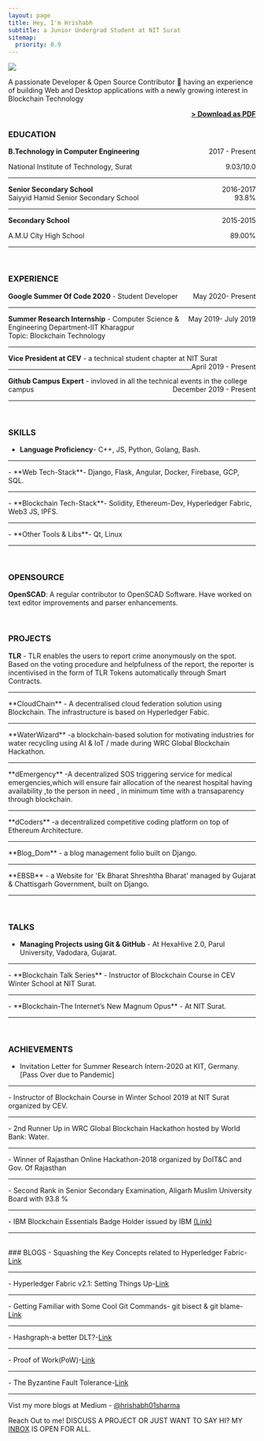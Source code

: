 ```yaml
---
layout: page
title: Hey, I'm Hrishabh
subtitle: a Junior Undergrad Student at NIT Surat
sitemap:
  priority: 0.9
---
```


<img src="{{ '/assets/img/dp.jpg' | prepend: site.baseurl }}" id="about-img">

<div id="describe-text">
    <p> A passionate Developer & Open Source Contributor 🚀 having an experience of building Web and Desktop applications  with a newly growing interest in Blockchain Technology</p>
</div>

<span style="float: right; "><a href="{{ '/assets/resume.pdf' | prepend: site.baseurl }}"><strong>> Download as PDF</strong></a> </span>
<br>

### EDUCATION

**B.Technology in Computer Engineering** <span style="float: right; ">2017 - Present</span>  

National Institute of Technology, Surat <span style="float: right; ">9.03/10.0</span>

<hr>
 
**Senior Secondary School** <span style="float: right; ">2016-2017</span>  
Saiyyid Hamid Senior Secondary School <span style="float: right; ">93.8%</span>

<hr>


**Secondary School** <span style="float: right; ">2015-2015</span>  

A.M.U City High School <span style="float: right; ">89.00%</span>

<hr>
<br>


### EXPERIENCE
**Google Summer Of Code 2020** -  <span style="float: right; ">May 2020- Present</span>
Student Developer <br>
<hr>

**Summer Research Internship** -  <span style="float: right; ">May 2019- July 2019</span>
Computer Science & Engineering Department-IIT Kharagpur<br>
Topic: Blockchain Technology
<hr>

**Vice President at CEV** - a technical student chapter at NIT Surat <span style="float: right; ">April 2019 - Present</span>
<hr>

**Github Campus Expert** - invloved in all the technical events in the college campus <span style="float: right; ">December 2019 - Present</span>

<hr>
<br>


### SKILLS
- **Language Proficiency**- C++, JS, Python, Golang, Bash.
<hr>
- **Web Tech-Stack**- Django, Flask, Angular, Docker, Firebase, GCP, SQL.
<hr>
- **Blockchain Tech-Stack**- Solidity, Ethereum-Dev, Hyperledger Fabric, Web3 JS, IPFS.
<hr>
- **Other Tools & Libs**- Qt, Linux 
<hr>
<br>

### OPENSOURCE
**OpenSCAD**: A regular contributor to OpenSCAD Software. Have worked on text editor improvements and parser enhancements.

<br>

### PROJECTS
**TLR** - TLR enables the users to report crime anonymously on the spot. Based on the voting procedure and helpfulness of the report, the reporter is incentivised in the form of TLR Tokens automatically through Smart Contracts.
<hr>
**CloudChain** - A decentralised cloud federation solution using Blockchain. The infrastructure is based on Hyperledger Fabic. 
<hr>
**WaterWizard** -a blockchain-based solution for motivating industries for water recycling using AI & IoT / made during WRC Global Blockchain Hackathon.
<hr>
**dEmergency** -A decentralized SOS triggering service for medical emergencies,which will ensure fair allocation of the nearest hospital having availability ,to the person in need , in minimum time with a transaparency through blockchain. 
<hr>
**dCoders** -a decentralized competitive coding platform on top of Ethereum Architecture. 
<hr>
**Blog_Dom** - a blog management folio built on Django.
<hr>
**EBSB** - a Website for 'Ek Bharat Shreshtha Bharat' managed by Gujarat & Chattisgarh Government, built on Django.
<hr>

<br>

### TALKS
- **Managing Projects using Git & GitHub** - At HexaHive 2.0, Parul University, Vadodara, Gujarat.
<hr>
- **Blockchain Talk Series** - Instructor of Blockchain Course in CEV Winter School at NIT Surat.
<hr>
- **Blockchain-The Internet’s New Magnum Opus** - At NIT Surat.
<hr>

<br>

### ACHIEVEMENTS

- Invitation Letter for Summer Research Intern-2020 at KIT, Germany. [Pass Over due to Pandemic]
<hr>
- Instructor of Blockchain Course in Winter School 2019 at NIT Surat organized by CEV.
<hr>
- 2nd Runner Up in WRC Global Blockchain Hackathon hosted by World Bank: Water. 
<hr>
- Winner of Rajasthan Online Hackathon-2018 organized by DoIT&C and Gov. Of Rajasthan
<hr>
- Second Rank in Senior Secondary Examination, Aligarh Muslim University Board with 93.8 %
<hr>
- IBM Blockchain Essentials Badge Holder issued by IBM <a href="https://www.youracclaim.com/badges/29223042-1da6-41ab-9098-face7b39f2cb/public_url">(Link)</a>
<hr>

<br>
### BLOGS
- Squashing the Key Concepts related to Hyperledger Fabric-<a href="https://medium.com/@hrishabh01sharma/squashing-the-key-concepts-related-to-hyperledger-fabric-d3c1988da197">Link</a>
<hr>
- Hyperledger Fabric v2.1: Setting Things Up-<a href="https://medium.com/@hrishabh01sharma/hyperledger-fabric-v2-1-setting-things-up-76e9f53f264f">Link</a>
<hr>
- Getting Familiar with Some Cool Git Commands- git bisect & git blame-<a href="https://medium.com/@hrishabh01sharma/getting-familiar-with-some-cool-git-commands-git-bisect-git-blame-1300deda4d7c">Link</a>
<hr>
- Hashgraph-a better DLT?-<a href="https://medium.com/@hrishabh01sharma/hashgraph-a-better-dlt-6e2e9d920bc9">Link</a>
<hr>
- Proof of Work(PoW)-<a href="https://medium.com/@hrishabh01sharma/proof-of-work-pow-f98b4084e374">Link</a>
<hr>
- The Byzantine Fault Tolerance-<a href="https://medium.com/@hrishabh01sharma/the-byzantine-fault-tolerance-d95845cbfccf">Link</a>
<hr>

Vist my more blogs at Medium - <a href="https://medium.com/@hrishabh01sharma">@hrishabh01sharma</a>
<br>

Reach Out to me!
DISCUSS A PROJECT OR JUST WANT TO SAY HI? MY <a href="hrishabh01sharma@gmail.com">INBOX</a> IS OPEN FOR ALL.

